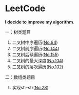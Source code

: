 # LeetCode
**I decide to improve my algorithm**.

一：树类题目

1. 二叉树中序遍历([No.94](https://github.com/JieTrancender/leetcode/pull/1#issue-563787056))
2. 二叉树前序遍历([No.144](https://github.com/JieTrancender/leetcode/pull/3#issue-563805265))
3. 二叉树后续遍历([No.155](https://github.com/JieTrancender/leetcode/pull/4#issue-563813820))
4. 二叉树的最大深度([No.104](https://github.com/JieTrancender/leetcode/pull/6#issue-563865100))
5. 二叉树的层次遍历([No.102](https://github.com/JieTrancender/leetcode/pull/8#issue-563884598))


二：数组类题目

1. 实现str-str([No.28](https://github.com/JieTrancender/leetcode/pull/2#issue-563790800))

